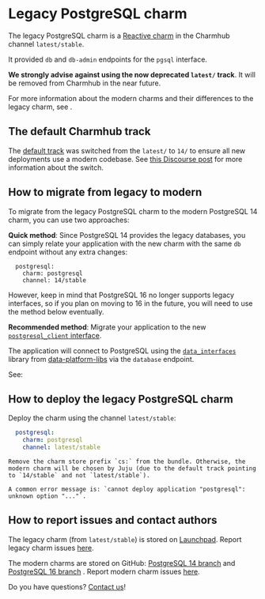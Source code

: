 # Legacy PostgreSQL charm

The legacy PostgreSQL charm is a [Reactive charm](https://documentation.ubuntu.com/juju/3.6/reference/charm/#reactive-charm) in the Charmhub channel `latest/stable`. 

It provided `db` and `db-admin` endpoints for the `pgsql` interface.

**We strongly advise against using the now deprecated `latest/` track**. It will be removed from Charmhub in the near future.

For more information about the modern charms and their differences to the legacy charm, see [](/explanation/charm-versions/modern-charm).

## The default Charmhub track

The [default track](https://docs.openstack.org/charm-guide/yoga/project/charm-delivery.html) was switched from the `latest/` to `14/` to ensure all new deployments use a modern codebase. See [this Discourse post](https://discourse.charmhub.io/t/request-switch-default-track-from-latest-to-14-for-postgresql-k8s-charms/10314) for more information about the switch.

## How to migrate from legacy to modern

To migrate from the legacy PostgreSQL charm to the modern PostgreSQL 14 charm, you can use two approaches:

**Quick method**: Since PostgreSQL 14 provides the legacy databases, you can simply relate your application with the new charm with the same `db` endpoint without any extra changes:

```text
  postgresql:
    charm: postgresql
    channel: 14/stable
```

However, keep in mind that PostgreSQL 16 no longer supports legacy interfaces, so if you plan on moving to 16 in the future, you will need to use the method below eventually.

**Recommended method**: Migrate your application to the new [`postgresql_client` interface](https://github.com/canonical/charm-relation-interfaces). 

The application will connect to PostgreSQL using the [`data_interfaces`](https://charmhub.io/data-platform-libs/libraries/data_interfaces) library from [data-platform-libs](https://github.com/canonical/data-platform-libs/) via the `database` endpoint.

See: [](/how-to/development/integrate-with-your-charm)

## How to deploy the legacy PostgreSQL charm

Deploy the charm using the channel `latest/stable`:

```yaml
  postgresql:
    charm: postgresql
    channel: latest/stable
```

```{caution}
Remove the charm store prefix `cs:` from the bundle. Otherwise, the modern charm will be chosen by Juju (due to the default track pointing to `14/stable` and not `latest/stable`).

A common error message is: `cannot deploy application "postgresql": unknown option "..."`.
```

## How to report issues and contact authors

The legacy charm (from `latest/stable`) is stored on [Launchpad](https://git.launchpad.net/postgresql-charm/). Report legacy charm issues [here](https://bugs.launchpad.net/postgresql-charm).

The modern charms are stored on GitHub: [PostgreSQL 14 branch](https://github.com/canonical/postgresql-operator/tree/main) and [PostgreSQL 16 branch](https://github.com/canonical/postgresql-operator/tree/16/edge) . Report modern charm issues [here](https://github.com/canonical/postgresql-operator/issues/new/choose).

Do you have questions? [Contact us](/reference/contacts)!

